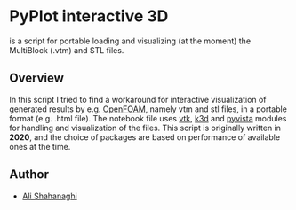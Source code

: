 # PyPlot interactive 3D

is a script for portable loading and visualizing (at the moment) the MultiBlock (.vtm) and STL files.

## Overview

In this script I tried to find a workaround for interactive visualization of generated results by e.g. [OpenFOAM][OF], namely vtm and stl files, in a portable format (e.g. .html file). The notebook file uses [vtk][vtk], [k3d][k3d] and [pyvista][pyvista] modules for handling and visualization of the files. This script is originally written in **2020**, and the choice of packages are based on performance of available ones at the time.

<!-- ## Theory

The system of ordinary differential equations (ODEs) for a constant volume batch reactor can be written as:

$$ \frac{\partial T}{\partial t} = \frac{-1}{\rho c_v} \sum_{k = 1}^{N_{sp}} u_k W_k \dot{\omega_k},$$

$$\frac{\partial Y_k}{\partial t} = \frac{W_k}{\rho} \dot{\omega_k} \;\;k = 1,...,N_{sp}-1$$

where $c_v$ is the mass-averaged constant volume specific heat, $u_k$, $W_k$, and $\dot{\omega_k}$ are internal energy, molecular weight and production rate of the $k$ th species, respectively. In current implementation of the code the density ( $\rho$ ) is assumed to be constant and hence the pressure is updated from the ideal gas equation of state [[1][canteraZeroD],[2][pyJacPaper]].

## Dependencies

cvpyJac requires installation of :
- [Cantera]
- [pyJac]

## Installation

Using the downloaded source code, cvpyJac can be installed as a Python module:
```
> python setup.py install
```

## Usage

cvpyJac can be run as a python module:
```
> python -m cvpyjac [options]
```

The generated source code is placed within the `out` (by default) directory,
which is created if it doesn't exist initially.
See the documentation or use `python cvpyjac -h` for the full list of options. -->

## Author
- [Ali Shahanaghi](https://github.com/Ali-Shaha)

[OF]: https://openfoam.org/
[vtk]: https://gitlab.kitware.com/vtk/vtk
[k3d]: https://github.com/K3D-tools/K3D-jupyter
[pyvista]: https://docs.pyvista.org/
